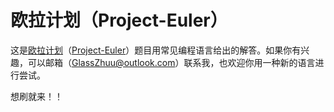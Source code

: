 # 欧拉计划（Project-Euler）
这是[欧拉计划](https://pe-cn.github.io/problems/)（[Project-Euler](https://projecteuler.net/)）题目用常见编程语言给出的解答。如果你有兴趣，可以邮箱（GlassZhuu@outlook.com）联系我，也欢迎你用一种新的语言进行尝试。

想刷就来！！
